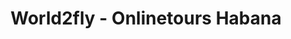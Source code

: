 ---
title: "World2fly - Onlinetours Habana"
url: /la-habana/world2fly-onlinetours-habana/
shop: Reisebüro
---